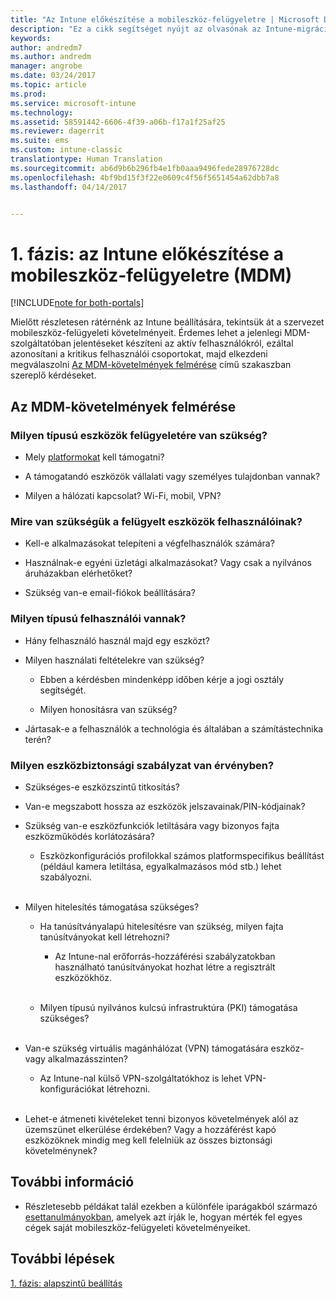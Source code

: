 ```yaml
---
title: "Az Intune előkészítése a mobileszköz-felügyeletre | Microsoft Docs"
description: "Ez a cikk segítséget nyújt az olvasónak az Intune-migráció előtt felmérni az üzleti és műszaki követelményeket."
keywords: 
author: andredm7
ms.author: andredm
manager: angrobe
ms.date: 03/24/2017
ms.topic: article
ms.prod: 
ms.service: microsoft-intune
ms.technology: 
ms.assetid: 58591442-6606-4f39-a06b-f17a1f25af25
ms.reviewer: dagerrit
ms.suite: ems
ms.custom: intune-classic
translationtype: Human Translation
ms.sourcegitcommit: ab6d9b6b296fb4e1fb0aaa9496fede28976728dc
ms.openlocfilehash: 4bf9bd15f3f22e0609c4f56f5651454a62dbb7a8
ms.lasthandoff: 04/14/2017


---
```


# <a name="phase-1-prepare-intune-for-mobile-device-management-mdm"></a>1. fázis: az Intune előkészítése a mobileszköz-felügyeletre (MDM)

[!INCLUDE[note for both-portals](../includes/note-for-both-portals.md)]

Mielőtt részletesen rátérnénk az Intune beállítására, tekintsük át a szervezet mobileszköz-felügyeleti követelményeit. Érdemes lehet a jelenlegi MDM-szolgáltatóban jelentéseket készíteni az aktív felhasználókról, ezáltal azonosítani a kritikus felhasználói csoportokat, majd elkezdeni megválaszolni [Az MDM-követelmények felmérése](https://docs.microsoft.com/intune/plan-design/migration-phase1-prepare-intune-for-mobile-device-management#assess-mdm-requirements) című szakaszban szereplő kérdéseket.

## <a name="assess-mdm-requirements"></a>Az MDM-követelmények felmérése

### <a name="what-kinds-of-devices-do-you-need-to-manage"></a>Milyen típusú eszközök felügyeletére van szükség?

-   Mely [platformokat](https://docs.microsoft.com/intune/get-started/supported-mobile-devices-and-computers) kell támogatni?

-   A támogatandó eszközök vállalati vagy személyes tulajdonban vannak?

-   Milyen a hálózati kapcsolat? Wi-Fi, mobil, VPN?

### <a name="what-do-your-users-need-to-do-on-managed-devices"></a>Mire van szükségük a felügyelt eszközök felhasználóinak?

-   Kell-e alkalmazásokat telepíteni a végfelhasználók számára?

-   Használnak-e egyéni üzletági alkalmazásokat? Vagy csak a nyilvános áruházakban elérhetőket?

-   Szükség van-e email-fiókok beállítására?

### <a name="what-kinds-of-users"></a>Milyen típusú felhasználói vannak?

-   Hány felhasználó használ majd egy eszközt?

-   Milyen használati feltételekre van szükség?

    -   Ebben a kérdésben mindenképp időben kérje a jogi osztály segítségét.

    -   Milyen honosításra van szükség?

-   Jártasak-e a felhasználók a technológia és általában a számítástechnika terén?

### <a name="what-is-your-device-security-policy"></a>Milyen eszközbiztonsági szabályzat van érvényben?

-   Szükséges-e eszközszintű titkosítás?

-   Van-e megszabott hossza az eszközök jelszavainak/PIN-kódjainak?

-   Szükség van-e eszközfunkciók letiltására vagy bizonyos fajta eszközműködés korlátozására?

    -   Eszközkonfigurációs profilokkal számos platformspecifikus beállítást (például kamera letiltása, egyalkalmazásos mód stb.) lehet szabályozni.
<br></br>
-   Milyen hitelesítés támogatása szükséges?

    -   Ha tanúsítványalapú hitelesítésre van szükség, milyen fajta tanúsítványokat kell létrehozni?

        -   Az Intune-nal erőforrás-hozzáférési szabályzatokban használható tanúsítványokat hozhat létre a regisztrált eszközökhöz.
<br></br>
    -   Milyen típusú nyilvános kulcsú infrastruktúra (PKI) támogatása szükséges?
<br></br>
-   Van-e szükség virtuális magánhálózat (VPN) támogatására eszköz- vagy alkalmazásszinten?

    -   Az Intune-nal külső VPN-szolgáltatókhoz is lehet VPN-konfigurációkat létrehozni.
<br></br>
-   Lehet-e átmeneti kivételeket tenni bizonyos követelmények alól az üzemszünet elkerülése érdekében? Vagy a hozzáférést kapó eszközöknek mindig meg kell felelniük az összes biztonsági követelménynek?

## <a name="additional-information"></a>További információ

-   Részletesebb példákat talál ezekben a különféle iparágakból származó [esettanulmányokban](https://customers.microsoft.com/story/mwh-global-now-part-of-stantec-secures-mobile-devices-with-intune), amelyek azt írják le, hogyan mérték fel egyes cégek saját mobileszköz-felügyeleti követelményeiket.

## <a name="next-steps"></a>További lépések

[1. fázis: alapszintű beállítás](https://docs.microsoft.com/intune/plan-design/migration-phase1-basic-setup)

